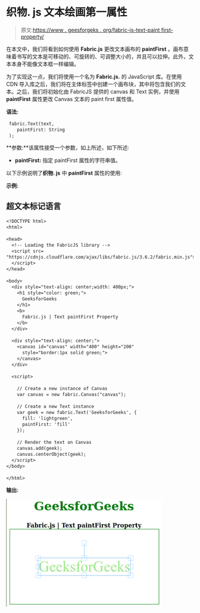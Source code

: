 # 织物. js 文本绘画第一属性

> 原文:[https://www . geesforgeks . org/fabric-js-text-paint first-property/](https://www.geeksforgeeks.org/fabric-js-text-paintfirst-property/)

在本文中，我们将看到如何使用 **Fabric.js** 更改文本画布的 **paintFirst** 。画布意味着书写的文本是可移动的、可旋转的、可调整大小的，并且可以拉伸。此外，文本本身不能像文本框一样编辑。

为了实现这一点，我们将使用一个名为 **Fabric.js.** 的 JavaScript 库。在使用 CDN 导入库之后，我们将在主体标签中创建一个画布块，其中将包含我们的文本。之后，我们将初始化由 FabricJS 提供的 canvas 和 Text 实例，并使用 **paintFirst** 属性更改 Canvas 文本的 paint first 属性值。

**语法:**

```
 fabric.Text(text,
    paintFirst: String
 ); 
```

**参数:**该属性接受一个参数，如上所述，如下所述:

*   **paintFirst:** 指定 paintFirst 属性的字符串值。

以下示例说明了**织物. js** 中 **paintFirst** 属性的使用:

**示例:**

## 超文本标记语言

```
<!DOCTYPE html>
<html>

<head>
  <!-- Loading the FabricJS library -->
  <script src=
"https://cdnjs.cloudflare.com/ajax/libs/fabric.js/3.6.2/fabric.min.js">
  </script>
</head>

<body>
  <div style="text-align: center;width: 400px;">
    <h1 style="color: green;">
      GeeksforGeeks
    </h1>
    <b>
      Fabric.js | Text paintFirst Property
    </b>
  </div>

  <div style="text-align: center;">
    <canvas id="canvas" width="400" height="200"
      style="border:1px solid green;">
    </canvas>
  </div>

  <script>

    // Create a new instance of Canvas
    var canvas = new fabric.Canvas("canvas");

    // Create a new Text instance
    var geek = new fabric.Text('GeeksforGeeks', {
      fill: 'lightgreen', 
      paintFirst: 'fill'
    });

    // Render the text on Canvas
    canvas.add(geek);
    canvas.centerObject(geek);
  </script>
</body>

</html>
```

**输出:**

![](img/fcf90d50aba5f8d643fafcdb2a56efb1.png)